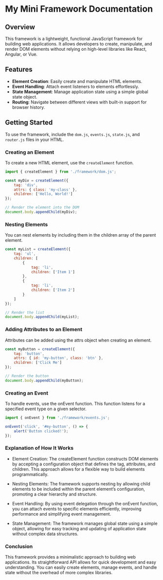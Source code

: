 
# My Mini Framework Documentation

## Overview

This framework is a lightweight, functional JavaScript framework for building web applications. It allows developers to create, manipulate, and render DOM elements without relying on high-level libraries like React, Angular, or Vue.

## Features

- **Element Creation**: Easily create and manipulate HTML elements.
- **Event Handling**: Attach event listeners to elements effortlessly.
- **State Management**: Manage application state using a simple global state object.
- **Routing**: Navigate between different views with built-in support for browser history.

## Getting Started

To use the framework, include the `dom.js`, `events.js`, `state.js`, and `router.js` files in your HTML.

### Creating an Element

To create a new HTML element, use the `createElement` function.

```javascript
import { createElement } from './framework/dom.js';

const myDiv = createElement({
    tag: 'div',
    attrs: { class: 'my-class' },
    children: ['Hello, World!']
});

// Render the element into the DOM
document.body.appendChild(myDiv);
```

### Nesting Elements

You can nest elements by including them in the children array of the parent element.

```javascript
const myList = createElement({
    tag: 'ul',
    children: [
        {
            tag: 'li',
            children: ['Item 1']
        },
        {
            tag: 'li',
            children: ['Item 2']
        }
    ]
});

// Render the list
document.body.appendChild(myList);
```

### Adding Attributes to an Element

Attributes can be added using the attrs object when creating an element.


```javascript
const myButton = createElement({
    tag: 'button',
    attrs: { id: 'my-button', class: 'btn' },
    children: ['Click Me']
});

// Render the button
document.body.appendChild(myButton);
```

### Creating an Event

To handle events, use the onEvent function. This function listens for a specified event type on a given selector.


```javascript
import { onEvent } from './framework/events.js';

onEvent('click', '#my-button', () => {
    alert('Button clicked!');
});
```
### Explanation of How It Works

*    Element Creation: The createElement function constructs DOM elements by accepting a configuration object that defines the tag, attributes, and children. This approach allows for a flexible way to build elements programmatically.

*    Nesting Elements: The framework supports nesting by allowing child elements to be included within the parent element’s configuration, promoting a clear hierarchy and structure.

*    Event Handling: By using event delegation through the onEvent function, you can attach events to specific elements efficiently, improving performance and simplifying event management.

*    State Management: The framework manages global state using a simple object, allowing for easy tracking and updating of application state without complex data structures.

### Conclusion

This framework provides a minimalistic approach to building web applications. Its straightforward API allows for quick development and easy understanding. You can easily create elements, manage events, and handle state without the overhead of more complex libraries.